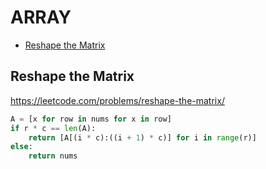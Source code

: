 # ARRAY

+ [Reshape the Matrix](#reshape-the-matrix)
<!---->
## Reshape the Matrix

https://leetcode.com/problems/reshape-the-matrix/

```python
A = [x for row in nums for x in row]
if r * c == len(A):
    return [A[(i * c):((i + 1) * c)] for i in range(r)]
else:
    return nums
```

